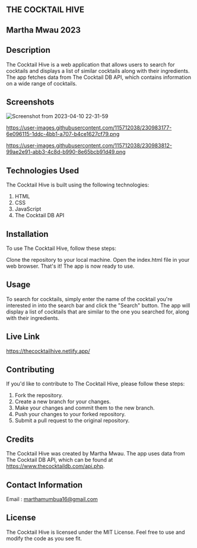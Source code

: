 ## THE COCKTAIL HIVE
## Martha Mwau 2023

## Description
The Cocktail Hive is a web application that allows users to search for cocktails and displays a list of similar cocktails along with their ingredients. The app fetches data from The Cocktail DB API, which contains information on a wide range of cocktails.

## Screenshots
![Screenshot from 2023-04-10 22-31-59](https://user-images.githubusercontent.com/115712038/231470069-b79ff747-8f07-4e16-b88c-73aaa97fb8ca.png)

https://user-images.githubusercontent.com/115712038/230983177-6e096115-1ddc-4bb1-a707-b4ce1627cf79.png

https://user-images.githubusercontent.com/115712038/230983812-99ae2e91-abb3-4c8d-b990-8e65bcb91d49.png


## Technologies Used
The Cocktail Hive is built using the following technologies:

1. HTML
2. CSS
3. JavaScript
4. The Cocktail DB API


## Installation
To use The Cocktail Hive, follow these steps:

Clone the repository to your local machine.
Open the index.html file in your web browser.
That's it! The app is now ready to use.

## Usage
To search for cocktails, simply enter the name of the cocktail you're interested in into the search bar and click the "Search" button. The app will display a list of cocktails that are similar to the one you searched for, along with their ingredients.

## Live Link
https://thecocktailhive.netlify.app/

## Contributing
If you'd like to contribute to The Cocktail Hive, please follow these steps:

1. Fork the repository.
2. Create a new branch for your changes.
3. Make your changes and commit them to the new branch.
4. Push your changes to your forked repository.
5. Submit a pull request to the original repository.

## Credits
The Cocktail Hive was created by Martha Mwau. The app uses data from The Cocktail DB API, which can be found at https://www.thecocktaildb.com/api.php.

## Contact Information
Email : marthamumbua16@gmail.com

## License
The Cocktail Hive is licensed under the MIT License. Feel free to use and modify the code as you see fit.
